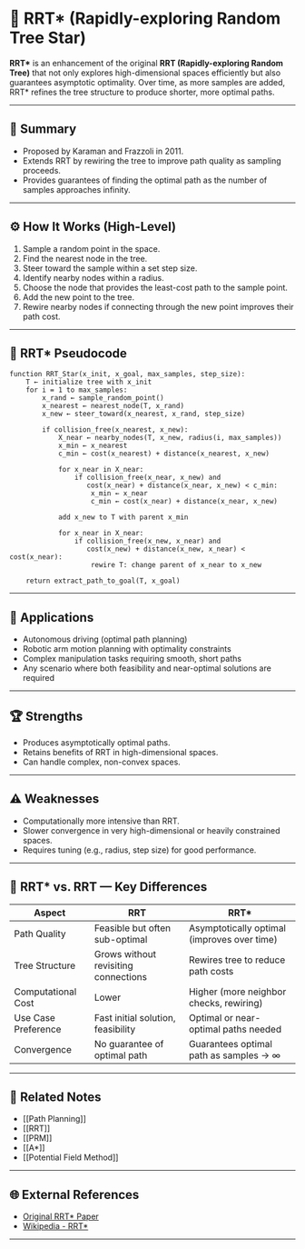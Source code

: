 # 🌳 RRT* (Rapidly-exploring Random Tree Star)

**RRT\*** is an enhancement of the original **RRT (Rapidly-exploring Random Tree)** that not only explores high-dimensional spaces efficiently but also guarantees asymptotic optimality. Over time, as more samples are added, RRT* refines the tree structure to produce shorter, more optimal paths.

---

## 🧠 Summary

- Proposed by Karaman and Frazzoli in 2011.
- Extends RRT by rewiring the tree to improve path quality as sampling proceeds.
- Provides guarantees of finding the optimal path as the number of samples approaches infinity.

---

## ⚙️ How It Works (High-Level)

1. Sample a random point in the space.
2. Find the nearest node in the tree.
3. Steer toward the sample within a set step size.
4. Identify nearby nodes within a radius.
5. Choose the node that provides the least-cost path to the sample point.
6. Add the new point to the tree.
7. Rewire nearby nodes if connecting through the new point improves their path cost.

---

## 📝 RRT* Pseudocode

```plaintext
function RRT_Star(x_init, x_goal, max_samples, step_size):
    T ← initialize tree with x_init
    for i = 1 to max_samples:
        x_rand ← sample_random_point()
        x_nearest ← nearest_node(T, x_rand)
        x_new ← steer_toward(x_nearest, x_rand, step_size)
        
        if collision_free(x_nearest, x_new):
            X_near ← nearby_nodes(T, x_new, radius(i, max_samples))
            x_min ← x_nearest
            c_min ← cost(x_nearest) + distance(x_nearest, x_new)
            
            for x_near in X_near:
                if collision_free(x_near, x_new) and 
                   cost(x_near) + distance(x_near, x_new) < c_min:
                    x_min ← x_near
                    c_min ← cost(x_near) + distance(x_near, x_new)
            
            add x_new to T with parent x_min
            
            for x_near in X_near:
                if collision_free(x_new, x_near) and 
                   cost(x_new) + distance(x_new, x_near) < cost(x_near):
                    rewire T: change parent of x_near to x_new
    
    return extract_path_to_goal(T, x_goal)
```

---

## 🚀 Applications

- Autonomous driving (optimal path planning)
- Robotic arm motion planning with optimality constraints
- Complex manipulation tasks requiring smooth, short paths
- Any scenario where both feasibility and near-optimal solutions are required

---

## 🏆 Strengths

- Produces asymptotically optimal paths.
- Retains benefits of RRT in high-dimensional spaces.
- Can handle complex, non-convex spaces.

---

## ⚠️ Weaknesses

- Computationally more intensive than RRT.
- Slower convergence in very high-dimensional or heavily constrained spaces.
- Requires tuning (e.g., radius, step size) for good performance.

---

## 🔎 RRT* vs. RRT — Key Differences

| Aspect                  | RRT                          | RRT*                              |
|-------------------------|-----------------------------|-----------------------------------|
| Path Quality             | Feasible but often sub-optimal | Asymptotically optimal (improves over time) |
| Tree Structure           | Grows without revisiting connections | Rewires tree to reduce path costs |
| Computational Cost       | Lower                        | Higher (more neighbor checks, rewiring) |
| Use Case Preference      | Fast initial solution, feasibility | Optimal or near-optimal paths needed |
| Convergence              | No guarantee of optimal path | Guarantees optimal path as samples → ∞ |

---

## 🔗 Related Notes

- [[Path Planning]]
- [[RRT]]
- [[PRM]]
- [[A*]]
- [[Potential Field Method]]

---

## 🌐 External References

- [Original RRT* Paper](http://motion.cs.illinois.edu/papers/karaman2011sampling.pdf)
- [Wikipedia - RRT*](https://en.wikipedia.org/wiki/Rapidly-exploring_random_tree)

---
